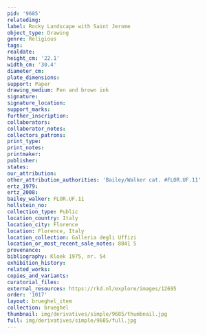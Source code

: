 ```yaml
---
pid: '9685'
relatedimg: 
label: Rocky Landscape with Saint Jerome
object_type: Drawing
genre: Religious
tags: 
realdate: 
height_cm: '22.1'
width_cm: '30.4'
diameter_cm: 
plate_dimensions: 
support: Paper
drawing_medium: Pen and brown ink
signature: 
signature_location: 
support_marks: 
further_inscription: 
collaborators: 
collaborator_notes: 
collectors_patrons: 
print_type: 
print_notes: 
printmaker: 
publisher: 
states: 
our_attribution: 
other_attribution_authorities: 'Bailey/Walker cat. #FLOR.UF.11'
ertz_1979: 
ertz_2008: 
bailey_walker: FLOR.UF.11
hollstein_no: 
collection_type: Public
location_country: Italy
location_city: Florence
location: Florence, Italy
location_collection: Galleria degli Uffizi
location_or_most_recent_sale_notes: 8841 S
provenance: 
bibliography: Kloek 1975, nr. 54
exhibition_history: 
related_works: 
copies_and_variants: 
curatorial_files: 
external_resources: https://rkd.nl/explore/images/12695
order: '1017'
layout: brueghel_item
collection: brueghel
thumbnail: img/derivatives/simple/9685/thumbnail.jpg
full: img/derivatives/simple/9685/full.jpg
---
```

